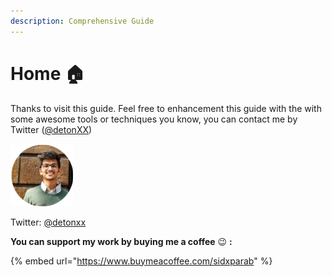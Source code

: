 ```yaml
---
description: Comprehensive Guide
---
```


# Home 🏠

Thanks to visit this guide. Feel free to enhancement this guide with the with some awesome tools or techniques you know, you can contact me by Twitter \([@detonXX](https://twitter.com/detonXX)\)  


![](.gitbook/assets/untitled-design-1-.png)

Twitter: [@detonxx](https://twitter.com/detonXX)   
  
**You can support my work by buying me a coffee** 😉 **:**

{% embed url="https://www.buymeacoffee.com/sidxparab" %}











